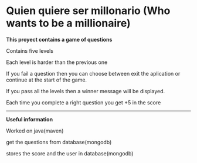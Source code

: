 # Quien quiere ser millonario (Who wants to be a millionaire)


**This proyect contains a game of questions**

Contains five levels

Each level is harder than the previous one

If you fail a question then you can choose between exit the aplication or continue at the start of the game.

If you pass all the levels then a winner message will be displayed.

Each time you complete a right question you get +5 in the score

___
**Useful information**

Worked on java(maven)

get the questions from database(mongodb)

stores the score and the user in database(mongodb)
